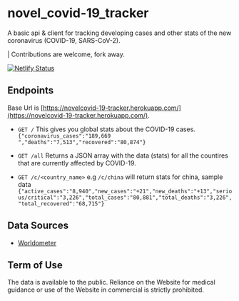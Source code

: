 #  novel_covid-19_tracker
A basic api & client for tracking developing cases and other stats of the new coronavirus (COVID-19, SARS-CoV-2).

| Contributions are welcome, fork away.

[![Netlify Status](https://api.netlify.com/api/v1/badges/ff996e81-c4a8-43ec-8c90-0dc492dcd2de/deploy-status)](https://app.netlify.com/sites/covd/deploys)

## Endpoints
Base Url is [https://novelcovid-19-tracker.herokuapp.com/](https://novelcovid-19-tracker.herokuapp.com/).

- ```GET /```  This gives you global stats about the COVID-19 cases. ```{"coronavirus_cases":"189,669 ","deaths":"7,513","recovered":"80,874"}```

- ```GET /all``` Returns a JSON array with the data (stats) for all the countires that are currently affected by COVID-19.

- ```GET /c/<country_name>``` e.g ```/c/china``` will return stats for china, sample data ```{"active_cases":"8,940","new_cases":"+21","new_deaths":"+13","serious/critical":"3,226","total_cases":"80,881","total_deaths":"3,226","total_recovered":"68,715"}```

## Data Sources
- [Worldometer](https://www.worldometers.info/coronavirus/)

## Term of Use
The data is available to the public. Reliance on the Website for medical guidance or use of the Website in commercial is strictly prohibited.
